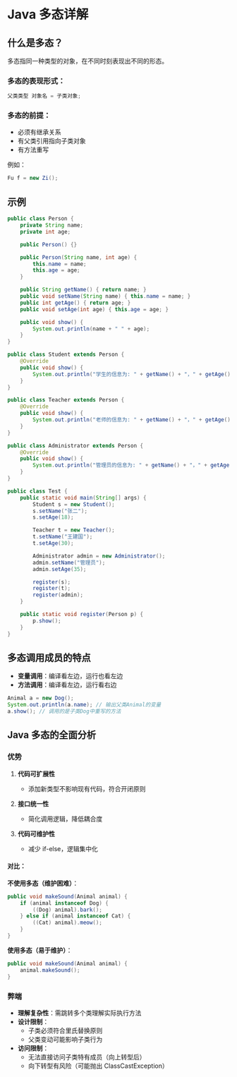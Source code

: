 # Java 多态详解

## 什么是多态？

多态指同一种类型的对象，在不同时刻表现出不同的形态。

### 多态的表现形式：
```java
父类类型 对象名 = 子类对象;
```

### 多态的前提：
- 必须有继承关系
- 有父类引用指向子类对象
- 有方法重写

例如：
```java
Fu f = new Zi();
```

## 示例

```java
public class Person {
    private String name;
    private int age;

    public Person() {}

    public Person(String name, int age) {
        this.name = name;
        this.age = age;
    }

    public String getName() { return name; }
    public void setName(String name) { this.name = name; }
    public int getAge() { return age; }
    public void setAge(int age) { this.age = age; }

    public void show() {
        System.out.println(name + " " + age);
    }
}

public class Student extends Person {
    @Override
    public void show() {
        System.out.println("学生的信息为: " + getName() + "，" + getAge());
    }
}

public class Teacher extends Person {
    @Override
    public void show() {
        System.out.println("老师的信息为: " + getName() + "，" + getAge());
    }
}

public class Administrator extends Person {
    @Override
    public void show() {
        System.out.println("管理员的信息为: " + getName() + "，" + getAge());
    }
}

public class Test {
    public static void main(String[] args) {
        Student s = new Student();
        s.setName("张二");
        s.setAge(18);

        Teacher t = new Teacher();
        t.setName("王建国");
        t.setAge(30);

        Administrator admin = new Administrator();
        admin.setName("管理员");
        admin.setAge(35);

        register(s);
        register(t);
        register(admin);
    }

    public static void register(Person p) {
        p.show();
    }
}
```

## 多态调用成员的特点

- **变量调用**：编译看左边，运行也看左边
- **方法调用**：编译看左边，运行看右边

```java
Animal a = new Dog();
System.out.println(a.name); // 输出父类Animal的变量
a.show(); // 调用的是子类Dog中重写的方法
```

## Java 多态的全面分析

### 优势

1. **代码可扩展性**  
   - 添加新类型不影响现有代码，符合开闭原则

2. **接口统一性**  
   - 简化调用逻辑，降低耦合度

3. **代码可维护性**  
   - 减少 if-else，逻辑集中化

#### 对比：

**不使用多态（维护困难）**：
```java
public void makeSound(Animal animal) {
    if (animal instanceof Dog) {
        ((Dog) animal).bark();
    } else if (animal instanceof Cat) {
        ((Cat) animal).meow();
    }
}
```

**使用多态（易于维护）**：
```java
public void makeSound(Animal animal) {
    animal.makeSound();
}
```

### 弊端

- **理解复杂性**：需跳转多个类理解实际执行方法
- **设计限制**：
  - 子类必须符合里氏替换原则
  - 父类变动可能影响子类行为
- **访问限制**：
  - 无法直接访问子类特有成员（向上转型后）
  - 向下转型有风险（可能抛出 ClassCastException）

